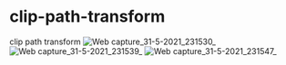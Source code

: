 # clip-path-transform
clip path transform
![Web capture_31-5-2021_231530_](https://user-images.githubusercontent.com/74392722/128919094-4b52e8cb-db83-4272-9310-aecde0b395f3.jpeg)
![Web capture_31-5-2021_231539_](https://user-images.githubusercontent.com/74392722/128919121-365cedba-49f8-43d3-954f-5cfde2e7893c.jpeg)
![Web capture_31-5-2021_231547_](https://user-images.githubusercontent.com/74392722/128919140-a0bc0b7d-549a-4b9e-862c-013fe0edbfb8.jpeg)
